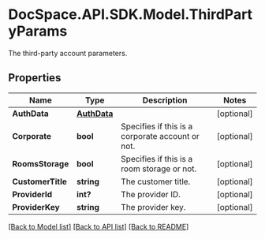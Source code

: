 # DocSpace.API.SDK.Model.ThirdPartyParams
The third-party account parameters.

## Properties

Name | Type | Description | Notes
------------ | ------------- | ------------- | -------------
**AuthData** | [**AuthData**](AuthData.md) |  | [optional] 
**Corporate** | **bool** | Specifies if this is a corporate account or not. | [optional] 
**RoomsStorage** | **bool** | Specifies if this is a room storage or not. | [optional] 
**CustomerTitle** | **string** | The customer title. | [optional] 
**ProviderId** | **int?** | The provider ID. | [optional] 
**ProviderKey** | **string** | The provider key. | [optional] 

[[Back to Model list]](../README.md#documentation-for-models) [[Back to API list]](../README.md#documentation-for-api-endpoints) [[Back to README]](../README.md)

